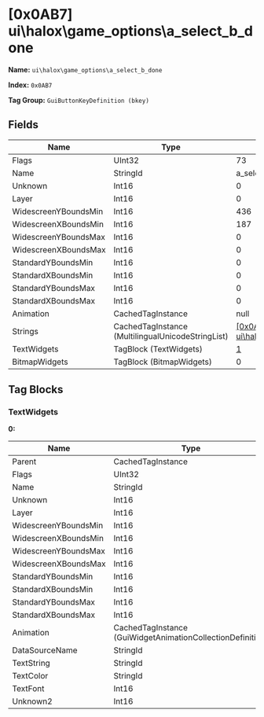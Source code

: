 # [0x0AB7] ui\halox\game_options\a_select_b_done

**Name:** ```ui\halox\game_options\a_select_b_done```

**Index:** ```0x0AB7```

**Tag Group:** ```GuiButtonKeyDefinition (bkey)```

## Fields

Name	| Type	| Value
---	|---	|---	|
Flags	|UInt32	|73
Name	|StringId	|a_select_b_done
Unknown	|Int16	|0
Layer	|Int16	|0
WidescreenYBoundsMin	|Int16	|436
WidescreenXBoundsMin	|Int16	|187
WidescreenYBoundsMax	|Int16	|0
WidescreenXBoundsMax	|Int16	|0
StandardYBoundsMin	|Int16	|0
StandardXBoundsMin	|Int16	|0
StandardYBoundsMax	|Int16	|0
StandardXBoundsMax	|Int16	|0
Animation	|CachedTagInstance	|null
Strings	|CachedTagInstance (MultilingualUnicodeStringList)	|[[0x0AAF] ui\halox\game_options\strings](../MultilingualUnicodeStringList/0AAF.md)
TextWidgets	|TagBlock (TextWidgets)	|[1](#textwidgets)
BitmapWidgets	|TagBlock (BitmapWidgets)	|0


## Tag Blocks

### TextWidgets

**0:**

Name	| Type	| Value
---	|---	|---	|
Parent	|CachedTagInstance	|null
Flags	|UInt32	|8200
Name	|StringId	|
Unknown	|Int16	|0
Layer	|Int16	|0
WidescreenYBoundsMin	|Int16	|2
WidescreenXBoundsMin	|Int16	|0
WidescreenYBoundsMax	|Int16	|35
WidescreenXBoundsMax	|Int16	|702
StandardYBoundsMin	|Int16	|0
StandardXBoundsMin	|Int16	|0
StandardYBoundsMax	|Int16	|0
StandardXBoundsMax	|Int16	|0
Animation	|CachedTagInstance (GuiWidgetAnimationCollectionDefinition)	|[[0x0AB3] 0x00000AB3](../GuiWidgetAnimationCollectionDefinition/0AB3.md)
DataSourceName	|StringId	|
TextString	|StringId	|a_select_b_done_x_save
TextColor	|StringId	|
TextFont	|Int16	|1
Unknown2	|Int16	|0


